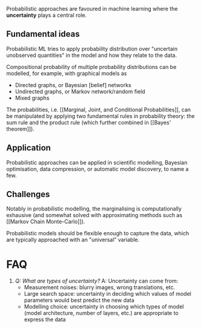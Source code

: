 Probabilistic approaches are favoured in machine learning where the **uncertainty** plays a central role. 

## Fundamental ideas
Probabilistic ML tries to apply probability distribution over "uncertain unobserved quantities" in the model and how they relate to the data.

Compositional probability of multiple probability distributions can be modelled, for example, with graphical models as
+ Directed graphs, or Bayesian [belief] networks
+ Undirected graphs, or Markov network/random field
+ Mixed graphs

The probabilities, i.e. [[Marginal, Joint, and Conditional Probabilities]], can be manipulated by applying two fundamental rules in probability theory: the sum rule and the product rule (which further combined in [[Bayes' theorem]]).

## Application
Probabilistic approaches can be applied in scientific modelling, Bayesian optimisation, data compression, or automatic model discovery, to name a few.

## Challenges

Notably in probabilistic modelling, the marginalising is computationally exhausive (and somewhat solved with approximating methods such as [[Markov Chain Monte-Carlo]]).

Probabilistic models should be flexible enough to capture the data, which are typically approached with an "universal" variable.

# FAQ
1. *Q: What are types of uncertainty?*
	A: Uncertainty can come from:
	- Measurement noises: blurry images, wrong translations, etc.
	- Large search space: uncertainty in deciding which values of model parameters would best predict the new data
	- Modelling choice: uncertainty in choosing which types of model (model architecture, number of layers, etc.) are appropriate to express the data